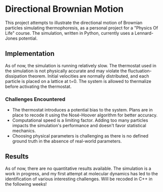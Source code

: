 # Directional Brownian Motion

This project attempts to illustrate the directional motion of Brownian particles simulating thermophoresis, as a personal project for a "Physics Of Life" course. The simulation, written in Python, currently uses a Lennard-Jones potential.

## Implementation

As of now, the simulation is running relatively slow. The thermostat used in the simulation is not physically accurate and may violate the fluctuation-dissipation theorem. Initial velocities are normally distributed, and each particle is placed on a lattice at t=0. The system is allowed to thermalize before activating the thermostat.

### Challenges Encountered

- The thermostat introduces a potential bias to the system. Plans are in place to recode it using the Nosé-Hoover algorithm for better accuracy.
- Computational speed is a limiting factor. Adding too many particles impacts the simulation's performance and doesn't favor statistical mechanics.
- Choosing physical parameters is challenging as there is no defined ground truth in the absence of real-world parameters.

## Results

As of now, there are no quantitative results available. The simulation is a work in progress, and my first attempt at molecular dynamics has led to the identification of various interesting challenges.
Will be recoded in C++ in the following weeks!
